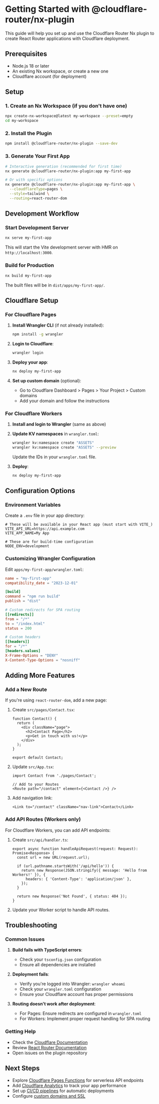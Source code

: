 # Getting Started with @cloudflare-router/nx-plugin

This guide will help you set up and use the Cloudflare Router Nx plugin to create React Router applications with Cloudflare deployment.

## Prerequisites

- Node.js 18 or later
- An existing Nx workspace, or create a new one
- Cloudflare account (for deployment)

## Setup

### 1. Create an Nx Workspace (if you don't have one)

```bash
npx create-nx-workspace@latest my-workspace --preset=empty
cd my-workspace
```

### 2. Install the Plugin

```bash
npm install @cloudflare-router/nx-plugin --save-dev
```

### 3. Generate Your First App

```bash
# Interactive generation (recommended for first time)
nx generate @cloudflare-router/nx-plugin:app my-first-app

# Or with specific options
nx generate @cloudflare-router/nx-plugin:app my-first-app \
  --cloudflareType=pages \
  --style=tailwind \
  --routing=react-router-dom
```

## Development Workflow

### Start Development Server

```bash
nx serve my-first-app
```

This will start the Vite development server with HMR on `http://localhost:3000`.

### Build for Production

```bash
nx build my-first-app
```

The built files will be in `dist/apps/my-first-app/`.

## Cloudflare Setup

### For Cloudflare Pages

1. **Install Wrangler CLI** (if not already installed):
   ```bash
   npm install -g wrangler
   ```

2. **Login to Cloudflare**:
   ```bash
   wrangler login
   ```

3. **Deploy your app**:
   ```bash
   nx deploy my-first-app
   ```

4. **Set up custom domain** (optional):
   - Go to Cloudflare Dashboard > Pages > Your Project > Custom domains
   - Add your domain and follow the instructions

### For Cloudflare Workers

1. **Install and login to Wrangler** (same as above)

2. **Update KV namespaces** in `wrangler.toml`:
   ```bash
   wrangler kv:namespace create "ASSETS"
   wrangler kv:namespace create "ASSETS" --preview
   ```
   
   Update the IDs in your `wrangler.toml` file.

3. **Deploy**:
   ```bash
   nx deploy my-first-app
   ```

## Configuration Options

### Environment Variables

Create a `.env` file in your app directory:

```env
# These will be available in your React app (must start with VITE_)
VITE_API_URL=https://api.example.com
VITE_APP_NAME=My App

# These are for build-time configuration
NODE_ENV=development
```

### Customizing Wrangler Configuration

Edit `apps/my-first-app/wrangler.toml`:

```toml
name = "my-first-app"
compatibility_date = "2023-12-01"

[build]
command = "npm run build"
publish = "dist"

# Custom redirects for SPA routing
[[redirects]]
from = "/*"
to = "/index.html"
status = 200

# Custom headers
[[headers]]
for = "/*"
[headers.values]
X-Frame-Options = "DENY"
X-Content-Type-Options = "nosniff"
```

## Adding More Features

### Add a New Route

If you're using `react-router-dom`, add a new page:

1. Create `src/pages/Contact.tsx`:
   ```tsx
   function Contact() {
     return (
       <div className="page">
         <h2>Contact Page</h2>
         <p>Get in touch with us!</p>
       </div>
     );
   }

   export default Contact;
   ```

2. Update `src/App.tsx`:
   ```tsx
   import Contact from './pages/Contact';

   // Add to your Routes
   <Route path="/contact" element={<Contact />} />
   ```

3. Add navigation link:
   ```tsx
   <Link to="/contact" className="nav-link">Contact</Link>
   ```

### Add API Routes (Workers only)

For Cloudflare Workers, you can add API endpoints:

1. Create `src/api/handler.ts`:
   ```tsx
   export async function handleApiRequest(request: Request): Promise<Response> {
     const url = new URL(request.url);
     
     if (url.pathname.startsWith('/api/hello')) {
       return new Response(JSON.stringify({ message: 'Hello from Workers!' }), {
         headers: { 'Content-Type': 'application/json' },
       });
     }
     
     return new Response('Not Found', { status: 404 });
   }
   ```

2. Update your Worker script to handle API routes.

## Troubleshooting

### Common Issues

1. **Build fails with TypeScript errors**:
   - Check your `tsconfig.json` configuration
   - Ensure all dependencies are installed

2. **Deployment fails**:
   - Verify you're logged into Wrangler: `wrangler whoami`
   - Check your `wrangler.toml` configuration
   - Ensure your Cloudflare account has proper permissions

3. **Routing doesn't work after deployment**:
   - For Pages: Ensure redirects are configured in `wrangler.toml`
   - For Workers: Implement proper request handling for SPA routing

### Getting Help

- Check the [Cloudflare Documentation](https://developers.cloudflare.com/)
- Review [React Router Documentation](https://reactrouter.com/)
- Open issues on the plugin repository

## Next Steps

- Explore [Cloudflare Pages Functions](https://developers.cloudflare.com/pages/platform/functions/) for serverless API endpoints
- Add [Cloudflare Analytics](https://developers.cloudflare.com/analytics/) to track your app performance
- Set up [CI/CD pipelines](https://developers.cloudflare.com/pages/platform/build-configuration/) for automatic deployments
- Configure [custom domains and SSL](https://developers.cloudflare.com/pages/platform/custom-domains/) 
 